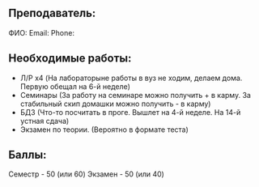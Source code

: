 ## Преподаватель:
ФИО: 
Email: 
Phone: 


## Необходимые работы:
- Л/Р x4 (На лабораторыне работы в вуз не ходим, делаем дома. Первую обещал на 6-й неделе)
- Семинары (За работу на семинаре можно получить + в карму. За стабильный скип домашки можно получить - в карму)
- БДЗ (Что-то посчитать в проге. Вышлет на 4-й неделе. На 14-й устная сдача)
- Экзамен по теории. (Вероятно в формате теста)

## Баллы:
Семестр - 50 (или 60)
Экзамен - 50 (или 40)
